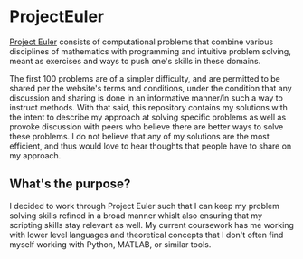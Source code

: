# ProjectEuler
[Project Euler](https://projecteuler.net/) consists of computational problems that combine various disciplines of mathematics with programming and intuitive problem solving, meant as exercises and ways to push one's skills in these domains. 

The first 100 problems are of a simpler difficulty, and are permitted to be shared per the website's terms and conditions, under the condition that any discussion and sharing is done in an informative manner/in such a way to instruct methods. With that said, this repository contains my solutions with the intent to describe my approach at solving specific problems as well as provoke discussion with peers who believe there are better ways to solve these problems. I do not believe that any of my solutions are the most efficient, and thus would love to hear thoughts that people have to share on my approach.

## What's the purpose?
I decided to work through Project Euler such that I can keep my problem solving skills refined in a broad manner whislt also ensuring that my scripting skills stay relevant as well. My current coursework has me working with lower level languages and theoretical concepts that I don't often find myself working with Python, MATLAB, or similar tools.
